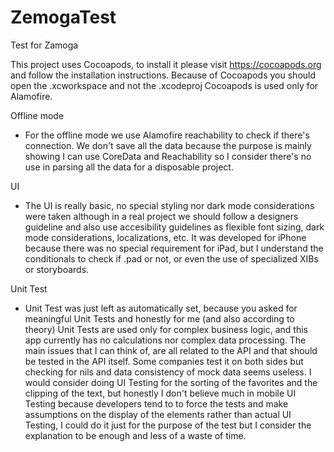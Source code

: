 # ZemogaTest
Test for Zamoga

This project uses Cocoapods, to install it please visit https://cocoapods.org and follow the installation instructions.
Because of Cocoapods you should open the .xcworkspace and not the .xcodeproj
Cocoapods is used only for Alamofire.

Offline mode
- For the offline mode we use Alamofire reachability to check if there's connection. We don't save all the data because the purpose is mainly showing I can use CoreData and Reachability so I consider there's no use in parsing all the data for a disposable project.

UI
- The UI is really basic, no special styling nor dark mode considerations were taken although in a real project we should follow a designers guideline and also use accesibility guidelines as flexible font sizing, dark mode considerations, localizations, etc. It was developed for iPhone because there was no special requirement for iPad, but I understand the conditionals to check if .pad or not, or even the use of specialized XIBs or storyboards.

Unit Test
- Unit Test was just left as automatically set, because you asked for meaningful Unit Tests and honestly for me (and also according to theory) Unit Tests are used only for complex business logic, and this app currently has no calculations nor complex data processing. The main issues that I can think of, are all related to the API and that should be tested in the API itself. Some companies test it on both sides but checking for nils and data consistency of mock data seems useless. I would consider doing UI Testing for the sorting of the favorites and the clipping of the text, but honestly I don't believe much in mobile UI Testing because developers tend to to force the tests and make assumptions on the display of the elements rather than actual UI Testing, I could do it just for the purpose of the test but I consider the explanation to be enough and less of a waste of time.
